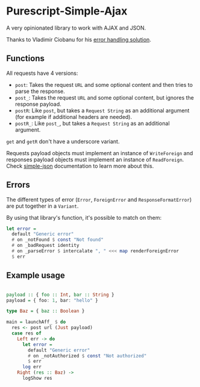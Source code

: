 # Purescript-Simple-Ajax

A very opinionated library to work with AJAX and JSON.

Thanks to Vladimir Ciobanu for his [error handling solution](https://github.com/vladciobanu/purescript-affjax-errors).

## Functions

All requests have 4 versions:
- `post`: Takes the request `URL` and some optional content and then tries to parse the response.
- `post_`: Takes the request `URL` and some optional content, but ignores the response payload.
- `postR`: Like `post`, but takes a `Request String` as an additional argument (for example if additional headers are needed).
- `postR_`: Like `post_`, but takes a `Request String` as an additional argument.

`get` and `getR` don't have a underscore variant.

Requests payload objects must implement an instance of `WriteForeign` and responses payload objects must implement an instance of `ReadForeign`.
Check [simple-json](https://github.com/justinwoo/purescript-simple-json) documentation to learn more about this.

## Errors

The different types of error (`Error`, `ForeignError` and `ResponseFormatError`) are put together in a `Variant`.

By using that library's function, it's possible to match on them:

```purs
let error = 
  default "Generic error"
  # on _notFound $ const "Not found"
  # on _badRequest identity
  # on _parseError $ intercalate ", " <<< map renderForeignError
  $ err
```

## Example usage

```purs

payload :: { foo :: Int, bar :: String }
payload = { foo: 1, bar: "hello" }

type Baz = { baz :: Boolean }

main = launchAff_ $ do
  res <- post url (Just payload)
  case res of
    Left err -> do
      let error = 
        default "Generic error" 
        # on _notAuthorized $ const "Not authorized" 
        $ err
      log err
    Right (res :: Baz) ->
      logShow res
```
